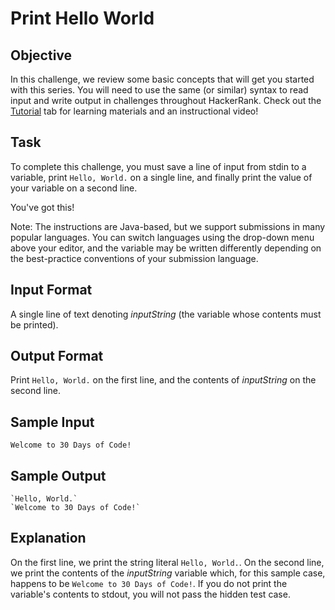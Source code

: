 # Print Hello World

## Objective 
In this challenge, we review some basic concepts that will get you started with this series. You will need to use the same (or similar) syntax to read input and write output in challenges throughout HackerRank. Check out the [Tutorial](https://github.com/agoila/30daysofCode/tree/master/Day%200/Tutorial) tab for learning materials and an instructional video!

## Task 
To complete this challenge, you must save a line of input from stdin to a variable, print `Hello, World.` on a single line, and finally print the value of your variable on a second line.

You've got this!

Note: The instructions are Java-based, but we support submissions in many popular languages. You can switch languages using the drop-down menu above your editor, and the  variable may be written differently depending on the best-practice conventions of your submission language.

## Input Format
A single line of text denoting *inputString* (the variable whose contents must be printed).

## Output Format
Print `Hello, World.` on the first line, and the contents of *inputString* on the second line.

## Sample Input
`Welcome to 30 Days of Code!`

## Sample Output
```
`Hello, World.`
`Welcome to 30 Days of Code!`
```

## Explanation
On the first line, we print the string literal `Hello, World.`. On the second line, we print the contents of the *inputString* variable which, for this sample case, happens to be `Welcome to 30 Days of Code!`. If you do not print the variable's contents to stdout, you will not pass the hidden test case.
